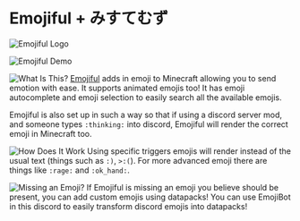 # Emojiful + みすてむず

![Emojiful Logo](src/main/resources/assets/emojiful/logo.png)

![Emojiful Demo](src/main/resources/assets/emojiful/demo.gif)

![What Is This?](src/main/resources/assets/emojiful/textures/header1.png)
[Emojiful](https://www.curseforge.com/minecraft/mc-mods/emojiful) adds in emoji to Minecraft allowing you to send emotion with ease. It supports animated emojis too! It has emoji autocomplete and emoji selection to easily search all the available emojis.

Emojiful is also set up in such a way so that if using a discord server mod, and someone types `:thinking:` into discord, Emojiful will render the correct emoji in Minecraft too.

![How Does It Work](src/main/resources/assets/emojiful/textures/header2.png)
Using specific triggers emojis will render instead of the usual text (things such as `:)`, `>:(`). For more advanced emoji there are things like `:rage:` and `:ok_hand:`.

![Missing an Emoji?](src/main/resources/assets/emojiful/textures/header3.png)
If Emojiful is missing an emoji you believe should be present, you can add custom emojis using datapacks! You can use EmojiBot in this discord to easily transform discord emojis into datapacks!
